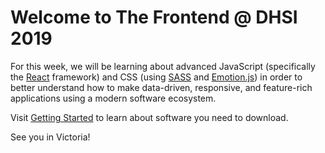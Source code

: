 # Welcome to The Frontend @ DHSI 2019

For this week, we will be learning about advanced JavaScript (specifically the [React](https://reactjs.org) framework) and CSS (using [SASS](https://sass-lang.com/) and [Emotion.js](https://emotion.sh/docs/introduction)) in order to better understand how to make data-driven, responsive, and feature-rich applications using a modern software ecosystem.

Visit [Getting Started](getting-started.md) to learn about software you need to download.

See you in Victoria!
